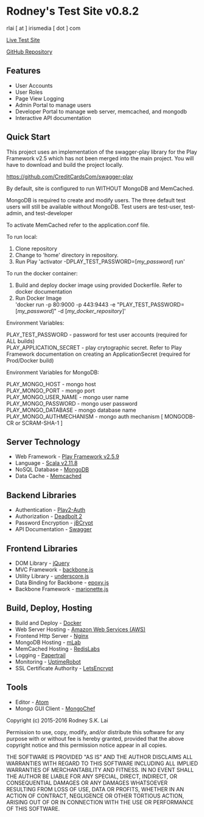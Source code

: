 Rodney's Test Site v0.8.2
=========================

rlai [ at ] irismedia [ dot ] com

[Live Test Site](http://test.rodneylai.com)

[GitHub Repository](https://github.com/rodney-lai)

Features
--------

* User Accounts
* User Roles
* Page View Logging
* Admin Portal to manage users
* Developer Portal to manage web server, memcached, and mongodb
* Interactive API documentation

Quick Start
-----------

This project uses an implementation of the swagger-play library for the Play Framework v2.5 which
has not been merged into the main project.  You will have to download and build the project locally.

https://github.com/CreditCardsCom/swagger-play

By default, site is configured to run WITHOUT MongoDB and MemCached.

MongoDB is required to create and modify users.  The three default test users will still be available without MongoDB.
Test users are test-user, test-admin, and test-developer

To activate MemCached refer to the application.conf file.

To run local:

1. Clone repository
2. Change to 'home' directory in repository.
3. Run Play 'activator -DPLAY_TEST_PASSWORD=[*my_password*] run'

To run the docker container:

1. Build and deploy docker image using provided Dockerfile.  Refer to docker documentation
2. Run Docker Image  
'docker run -p 80:9000 -p 443:9443 -e "PLAY_TEST_PASSWORD=[*my_password*]" -d [*my_docker_repository*]'

Environment Variables:

PLAY_TEST_PASSWORD - password for test user accounts (required for ALL builds)  
PLAY_APPLICATION_SECRET - play crytographic secret.  Refer to Play Framework documentation on creating an ApplicationSecret (required for Prod/Docker build)  

Environment Variables for MongoDB:

PLAY_MONGO_HOST - mongo host  
PLAY_MONGO_PORT - mongo port  
PLAY_MONGO_USER_NAME - mongo user name  
PLAY_MONGO_PASSWORD - mongo user password  
PLAY_MONGO_DATABASE - mongo database name  
PLAY_MONGO_AUTHMECHANISM - mongo auth mechanism [ MONGODB-CR or SCRAM-SHA-1 ]  

Server Technology
-----------------

* Web Framework - [Play Framework v2.5.9](https://playframework.com/)
* Language - [Scala v2.11.8](http://scala-lang.org/)
* NoSQL Database - [MongoDB](https://www.mongodb.org/)
* Data Cache - [Memcached](http://memcached.org/)

Backend Libraries
-----------------

* Authentication - [Play2-Auth](https://github.com/t2v/play2-auth)
* Authorization - [Deadbolt 2](https://github.com/schaloner/deadbolt-2)
* Password Encryption - [jBCrypt](http://www.mindrot.org/projects/jBCrypt/)
* API Documentation - [Swagger](http://swagger.io/)

Frontend Libraries
------------------

* DOM Library - [jQuery](http://jquery.com/)
* MVC Framework - [backbone.js](http://backbonejs.org/)
* Utility Library - [underscore.js](http://underscorejs.org/)
* Data Binding for Backbone - [epoxy.js](http://epoxyjs.org/)
* Backbone Framework - [marionette.js](http://marionettejs.com/)

Build, Deploy, Hosting
----------------------

* Build and Deploy - [Docker](https://www.docker.com/)
* Web Server Hosting - [Amazon Web Services (AWS)](http://aws.amazon.com/)
* Frontend Http Server - [Nginx](https://www.nginx.com/)
* MongoDB Hosting - [mLab](https://mlab.com/)
* MemCached Hosting - [RedisLabs](https://redislabs.com/)
* Logging - [Papertrail](https://papertrailapp.com/)
* Monitoring - [UptimeRobot](http://uptimerobot.com/)
* SSL Certificate Authority - [LetsEncrypt](https://letsencrypt.org/)

Tools
-----

* Editor - [Atom](https://atom.io/)
* Mongo GUI Client - [MongoChef](http://3t.io/)

Copyright (c) 2015-2016 Rodney S.K. Lai

Permission to use, copy, modify, and/or distribute this software for any purpose with or without fee is hereby granted, provided that the above copyright notice and this permission notice appear in all copies.

THE SOFTWARE IS PROVIDED "AS IS" AND THE AUTHOR DISCLAIMS ALL WARRANTIES WITH REGARD TO THIS SOFTWARE INCLUDING ALL IMPLIED WARRANTIES OF MERCHANTABILITY AND FITNESS. IN NO EVENT SHALL THE AUTHOR BE LIABLE FOR ANY SPECIAL, DIRECT, INDIRECT, OR CONSEQUENTIAL DAMAGES OR ANY DAMAGES WHATSOEVER RESULTING FROM LOSS OF USE, DATA OR PROFITS, WHETHER IN AN ACTION OF CONTRACT, NEGLIGENCE OR OTHER TORTIOUS ACTION, ARISING OUT OF OR IN CONNECTION WITH THE USE OR PERFORMANCE OF THIS SOFTWARE.
